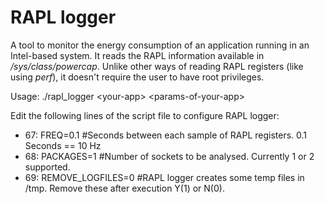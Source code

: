 # RAPL logger

A tool to monitor the energy consumption of an application running in an Intel-based system. It reads the RAPL information available in */sys/class/powercap*. Unlike other ways of reading RAPL registers (like using *perf*), it doesn't require the user to have root privileges.

Usage: ./rapl_logger \<your-app\> \<params-of-your-app\>

Edit the following lines of the script file to configure RAPL logger:
- 67: FREQ=0.1 #Seconds between each sample of RAPL registers. 0.1 Seconds == 10 Hz
- 68: PACKAGES=1 #Number of sockets to be analysed. Currently 1 or 2 supported.
- 69: REMOVE_LOGFILES=0 #RAPL logger creates some temp files in /tmp. Remove these after execution Y(1) or N(0).
